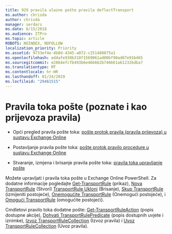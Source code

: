 ```yaml
---
title: 929 pravila ulazne pošte pravila deflectTransport
ms.author: chrisda
author: chrisda
manager: serdars
ms.date: 6/15/2018
ms.audience: ITPro
ms.topic: article
ROBOTS: NOINDEX, NOFOLLOW
localization_priority: Priority
ms.assetid: 9733ef4e-db8d-4345-a072-c251480875a1
ms.openlocfilehash: ed4afe938b310f1569061ad00bf90ad87e91b465
ms.sourcegitcommit: e2864efcfb493b6e46b662b746661a61232bdba7
ms.translationtype: MT
ms.contentlocale: hr-HR
ms.lasthandoff: 01/24/2019
ms.locfileid: "29461515"
---
```

# <a name="mail-flow-rules-also-known-as-transport-rules"></a>Pravila toka pošte (poznate i kao prijevoza pravila)

- Opći pregled pravila pošte toka: [pošte protok pravila (pravila prijevoza) u sustavu Exchange Online](https://technet.microsoft.com/library/jj919238.aspx)
    
- Postavljanje pravila pošte toka: [pošte protok pravilo procedure u sustavu Exchange Online](https://technet.microsoft.com/library/dn600436.aspx)
    
- Stvaranje, izmjena i brisanje pravila pošte toka: [pravila toka upravljanje pošte](https://technet.microsoft.com/library/jj657505.aspx)
    
Možete upravljati i pravila toka pošte u Exchange Online PowerShell. Za dodatne informacije pogledajte [Get-TransportRule](https://docs.microsoft.com/powershell/module/exchange/policy-and-compliance/get-transportrule) (prikaz), [Nova TransportRule](https://docs.microsoft.com/powershell/module/exchange/policy-and-compliance/new-transportrule) (Stvori) [TransportRule Ukloni](https://docs.microsoft.com/powershell/module/exchange/policy-and-compliance/remove-transportrule) (Brisanje), [Skup TransportRule](https://docs.microsoft.com/powershell/module/exchange/policy-and-compliance/set-transportrule) (izmijeniti postojeće), [Onemogućite TransportRule](https://docs.microsoft.com/powershell/module/exchange/policy-and-compliance/disable-transportrule) (Onemogući postojeće), i [Omogući TransportRule](https://docs.microsoft.com/powershell/module/exchange/policy-and-compliance/enable-transportrule) (omogućite postojeći). 
  
Cmdletovi pravilo toka dodatne pošte: [Get-TransportRuleAction](https://docs.microsoft.com/powershell/module/exchange/policy-and-compliance/get-transportruleaction) (popis dostupne akcije), [Dohvati TransportRulePredicate](https://docs.microsoft.com/powershell/module/exchange/policy-and-compliance/get-transportrulepredicate) (popis dostupnih uvjete i iznimke), [Izvoz TransportRuleCollection](https://docs.microsoft.com/powershell/module/exchange/policy-and-compliance/export-transportrulecollection) (Izvoz pravila) i [ Uvoz TransportRuleCollection](https://docs.microsoft.com/powershell/module/exchange/policy-and-compliance/import-transportrulecollection) (Uvoz pravila). 
  

